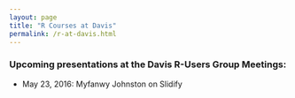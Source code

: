 ```yaml
---
layout: page
title: "R Courses at Davis"
permalink: /r-at-davis.html
--- 
```


<article class="row" markdown="1">
<section class="small-12 large-8 columns page-content" markdown="1">

# Upcoming presentations at the Davis R-Users Group Meetings:

 - May 23, 2016: Myfanwy Johnston on Slidify


</section>
</article>

